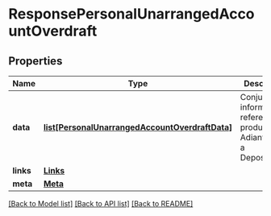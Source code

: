 # ResponsePersonalUnarrangedAccountOverdraft

## Properties
Name | Type | Description | Notes
------------ | ------------- | ------------- | -------------
**data** | [**list[PersonalUnarrangedAccountOverdraftData]**](PersonalUnarrangedAccountOverdraftData.md) | Conjunto de informações referente ao produto Adiantamento a Depositantes. | 
**links** | [**Links**](Links.md) |  | 
**meta** | [**Meta**](Meta.md) |  | 

[[Back to Model list]](../README.md#documentation-for-models) [[Back to API list]](../README.md#documentation-for-api-endpoints) [[Back to README]](../README.md)

